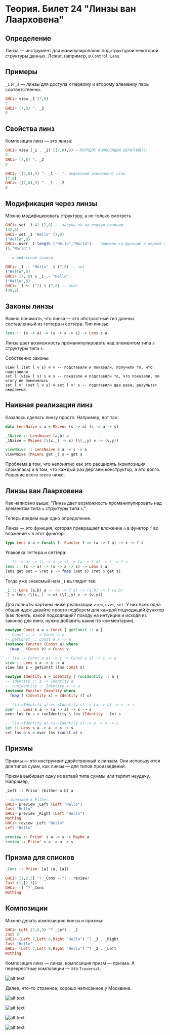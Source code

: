 # Теория. Билет 24 "Линзы ван Лаарховена"

## Определение

Линза — инструмент для манипулирования подструктурой
некоторой структуры данных. Лежат, например, в ```Control.Lens```.

## Примеры

```_1``` и ```_2``` — линзы для доступа к первому и второму элемениу пары соответственно.

```haskell
GHCi> view _1 (7,8)
7
GHCi> (7,8) ^. _2
8
```
## Свойства линз

Композиция линз — это линза:

```haskell
GHCi> view (_1 . _2) ((7,8),9) --ПОРЯДОК КОМПОЗИЦИИ ОБРАТНЫЙ!!!
8
GHCi> (7,8) ^. _2
8

GHCi> ((7,8),9) ^. _1 -- ^. инфиксный эквивалент view
(7,8)
GHCi> ((7,8),9) ^. _1 . _2
8
```
## Модификация через линзы

Можно модифицировать структуру, а не только смотреть

```haskell
GHCi> set _1 42 (7,8) -- засунь-ка на первую позицию
(42,8)
GHCi> set _1 "Hello" (7,8)
("Hello",8)
GHCi> over _1 length ("Hello","World") -- примени-ка функцию к первой позиции
(5,"World")

-- в инфиксной записи

GHCi> _1 .~ "Hello"  $ (7,8) -- set
("Hello",8)
GHCi> (7, 8) & _1 .~ "Hello"
("Hello",8)
GHCi> _1 %~ (^2) $ (7,8) -- over
(49,8)
```

## Законы линзы
Важно понимать, что линза — это абстрактный тип данных составленный из геттера и сеттера. Тип линзы:
```haskell
lens :: (s -> a) -> (s -> a -> s) -> Lens s a
```
Линза дает возможность проманипулировать над элементом типа ```a``` структуры типа ```s```.

Собственно законы:
```
view l (set l v s) ≡ v -- подставили и показали, получили то, что подставили
set l (view l s) s ≡ s -- показали и подставили то, что показали, по итогу не поменялось
set l v' (set l v s) ≡ set l v' s -- подставили два раза, результат ожидаемый
```
## Наивная реализация линз
Казалось сделать линзу просто. Например, вот так:
```haskell
data LensNaive s a = MkLens (s -> a) (s -> a -> s)

_1Naive :: LensNaive (a,b) a
_1Naive = MkLens (\(x,_) -> x) (\(_,y) v -> (v,y))

viewNaive :: LensNaive s a -> s -> a
viewNaive (MkLens get _) s = get s
```
Проблема в том, что непонятно как это расширять (композиция сломалась) и в том, что каждый раз дергаем конструктор, а это долго. Решение всего этого ниже.

## Линзы ван Лаарховена

Как написано выше: "Линза дает возможность проманипулировать над элементом типа ```a``` структуры типа ```s```."

Теперь введем еще одно определение.

Линза — это функция, которая превращает вложение ```a``` в
функтор ```f``` во вложение ```s``` в этот функтор.

```haskell
type Lens s a = forall f. Functor f => (a -> f a) -> s -> f s
```

Упаковка геттера и сеттера:
```haskell
-- (s -> a) -> (s -> a -> s) -> (a -> f a) -> s -> f s
lens :: (s -> a) -> (s -> a -> s) -> Lens s a
lens get set = \ret s -> fmap (set s) (ret $ get s)
```
Тогда уже знакомый нам ```_1``` выглядит так:

```haskell
_1 :: Lens (a,b) a -- (a -> f a) -> (a,b) -> f (a,b)
_1 = lens (\(x,_) -> x) (\(_,y) v -> (v,y))
```

Для полноты картины ниже реализации ```view```, ```over```, ```set```. У них всех одна общая идея: давайте просто подберем для каждой подходящий функтор (как понять, какой подходящий? походу на интуиции и исходя из законов для линз, нужно добавить какие-то комментарии).

```haskell
newtype Const a x = Const { getConst :: a }
-- Const :: a -> Const a x
-- getConst :: Const a x -> a
instance Functor (Const a) where
  fmap _ (Const v) = Const v

-- ((a -> Const a a) -> s -> Const a s) -> s -> a
view :: Lens s a -> s -> a
view lns s = getConst (lns Const s)

newtype Identity a = Identity { runIdentity :: a }
-- Identity :: a -> Identity a
-- runIdentity :: Identity a -> a
instance Functor Identity where
  fmap f (Identity x) = Identity (f x)

-- ((a->Identity a)->s->Identity s) -> (a -> a) -> s -> s
over :: Lens s a -> (a -> a) -> s -> s
over lns fn s = runIdentity $ lns (Identity . fn) s

-- ((a->Identity a)->s->Identity s) -> a -> s -> s
set :: Lens s a -> a -> s -> s
set lns a s = over lns (const a) s
```

## Призмы
Призмы — это инструмент двойственный к линзам. Они
используются для типов сумм, как линзы — для типов
произведений.

Призма выбирает одну из ветвей типа суммы или терпит
неудачу. Например,

```_Left :: Prism' (Either a b) a```

```haskell
--залезаем в Either
GHCi> preview _Left (Left "Hello")
Just "Hello"
GHCi> preview _Right (Left "Hello")
Nothing
GHCi> review _Left "Hello"
Left "Hello"

preview :: Prism' s a -> s -> Maybe a
review :: Prism' s a -> a -> s
```
## Призма для списков
```haskell
_Cons :: Prism' [a] (a, [a])

GHCi> [1,2,3] ^? _Cons --^? - review?
Just (1,[2,3])
GHCi> [] ^? _Cons
Nothing
```

## Композиции
Можно делать композицию линзы и призмы:
```haskell
GHCi> Left (7,8,9) ^? _Left . _2
Just 8
GHCi> (Left 7,Left 8,Right "Hello") ^? _3 . _Right
Just "Hello"
GHCi> (Left 7,Left 8,Right "Hello") ^? _3 . _Left
Nothing
```
Композиция линз — линза, композиция призм — призма. А перекрестные композиции — это ```Traversal```.

![alt text](https://ie.wampi.ru/2021/12/25/photo_2021-12-25_14-27-14.jpg)

Далее, что-то странное, хорошо написанное у Москвина.

![alt text](https://ie.wampi.ru/2021/12/25/as.jpg)

![alt text](https://ie.wampi.ru/2021/12/25/qw.jpg)

![alt text](https://ie.wampi.ru/2021/12/25/fg.jpg)

![alt text](https://ie.wampi.ru/2021/12/25/vgf.jpg)
